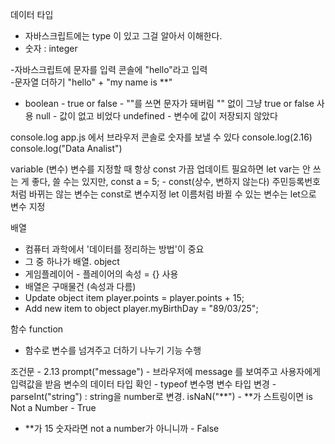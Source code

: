 데이터 타입
  - 자바스크립트에는 type 이 있고 그걸 알아서 이해한다.
  - 숫자 : integer

  -자바스크립트에 문자를 입력
  콘솔에 "hello"라고 입력  
  -문자열 더하기
  "hello" + "my name is **"
  
  - boolean - true or false - ""를 쓰면 문자가 돼버림
  "" 없이 그냥 true or false 사용
  null - 값이 없고 비었다
  undefined - 변수에 값이 저장되지 않았다

console.log
  app.js 에서 브라우저 콘솔로 숫자를 보낼 수 있다
  console.log(2.16)
  console.log("Data Analist")

variable (변수)
  변수를 지정할 때 항상 const
  가끔 업데이트 필요하면 let
  var는 안 쓰는 게 좋다, 쓸 수는 있지만,
  const a = 5; - const(상수, 변하지 않는다)
  주민등록번호 처럼 바뀌는 않는 변수는 const로 변수지정
  let
  이름처럼 바뀔 수 있는 변수는 let으로 변수 지정

배열
  - 컴퓨터 과학에서 '데이터를 정리하는 방법'이 중요
  - 그 중 하나가 배열.
object
  - 게임플레이어 - 플레이어의 속성 = {} 사용
  - 배열은 구매물건 (속성과 다름)
  - Update object item
  player.points = player.points + 15;
  - Add new item to object
  player.myBirthDay = "89/03/25";

함수 function
  - 함수로 변수를 넘겨주고 더하기 나누기 기능 수행

조건문 - 2.13
prompt("message") - 브라우저에 message 를 보여주고 사용자에게 입력값을 받음
변수의 데이터 타입 확인 - typeof 변수명
변수 타입 변경 - parseInt("string") : string을 number로 변경.
isNaN("**") - **가 스트링이면 is Not a Number - True
- **가 15 숫자라면 not a number가 아니니까 - False